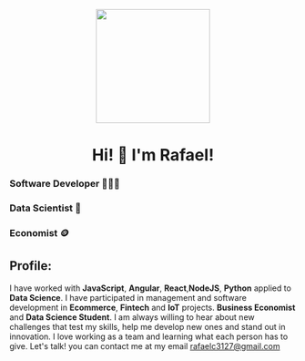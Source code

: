 <p align="center" width="300">
   <img align="center" width="200" src="https://avatars.githubusercontent.com/u/81884585?v=4" />
   
   <h1 align="center">Hi! 👋 I'm Rafael!</h1>
</p>
<h3>Software Developer 👨🏻‍💻</h3>
<h3>Data Scientist 🤖</h3>
<h3>Economist 🪙</h3>

<h2> Profile: </h2>

 I have worked with **JavaScript**, **Angular**, **React**,**NodeJS**, **Python** applied to **Data Science**. I have participated in management and software development in **Ecommerce**, **Fintech** and **IoT** projects. **Business Economist** and **Data Science Student**. I am always willing to hear about new challenges that test my skills, help me develop new ones and stand out in innovation. I love working as a team and learning what each person has to give. Let's talk! you can contact me at my email rafaelc3127@gmail.com


<!--
**rafa3127/rafa3127** is a ✨ _special_ ✨ repository because its `README.md` (this file) appears on your GitHub profile.

Here are some ideas to get you started:

- 🔭 I’m currently working on ...
- 🌱 I’m currently learning ...
- 👯 I’m looking to collaborate on ...
- 🤔 I’m looking for help with ...
- 💬 Ask me about ...
- 📫 How to reach me: ...
- 😄 Pronouns: ...
- ⚡ Fun fact: ...
-->
